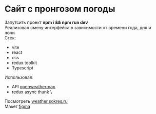 # Сайт с пронгозом погоды
Запутсить проект __npm i && npm run dev__\
Реализовал смену интерфейса в зависимости от времени года, дня и ночи \
Стек: 
- vite
- react
- css
- redux toolkit
- Typescript 

Использовал:  
- API [openweathermap](https://openweathermap.org/api)
- redux async thunk \
  
Посмотреть [weather.sokres.ru](http://weather.sokres.ru/) \
Макет  [figma](https://www.figma.com/design/W5wmUr4fkEmOhwy4zPnaDU/Weather?node-id=0-1&t=CkOJMqy9lxi0DpFD-1)
